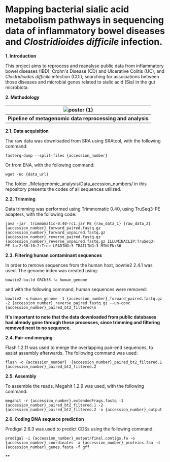 # Mapping bacterial sialic acid metabolism pathways in sequencing data of inflammatory bowel diseases and _Clostridioides difficile_ infection.

**1. Introduction**

This project aims to reprocess and reanalyse public data from inflammatory bowel diseases (IBD), Crohn's Disease (CD) and Ulcerative Colitis (UC), and _Clostridioides difficile_ infection (CDI), searching for associations between those diseases and microbial genes related to sialic acid (Sia) in the gut microbiota.

**2. Methodology**

| ![poster (1)](https://github.com/user-attachments/assets/b5f0aeff-9e5c-48f0-95af-3de81b5fc2af) |
|:------------------------------------------------------------------------------------------:|
| **Pipeline of metagenomic data reprocessing and analysis**                                    |

**2.1. Data acquisition**

The raw data was downloaded from SRA using SRAtool, with the following command:

`fasterq-dump --split-files {accession_number}`

Or from ENA, with the following command:

`wget -nc {data_url}`

The folder ./Metagenomic_analysis/Data_acession_numbers/ in this repository presents the codes of all sequences utilized.

**2.2. Trimming**

Data trimming was performed using Trimmomatic 0.40, using TruSeq3-PE adapters, with the following code:

`java -jar  trimmomatic-0.40-rc1.jar PE {raw_data_1} {raw_data_2} {accession_number}_forward_paired.fastq.gz {accession_number}_forward_unpaired.fastq.gz {accession_number}_reverse_paired.fastq.gz {accession_number}_reverse_unpaired.fastq.gz ILLUMINACLIP:TruSeq3-PE.fa:2:30:10:2:True LEADING:3 TRAILING:3 MINLEN:36`

**2.3. Filtering human contaminant sequences**

In order to remove sequences from the human host, bowtie2 2.4.1 was used. The genome index was created using:

`bowtie2-build GRCh38.fa human_genome`

and with the following command, human sequences were removed:

`bowtie2 -x human_genome -1 {accession_number}_forward_paired.fastq.gz -2 {accession_number}_reverse_paired.fastq.gz --un-conc {accession_number}_paired_bt2_filtered\n`

**It's important to note that the data downloaded from public databases had already gone through these processes, since trimming and filtering removed next to no sequence.**

**2.4. Pair-end merging**

Flash 1.2.11 was used to merge the overlapping pair-end sequences, to assist assembly afterwards. The following command was used:

`flash -o {accession_number}  {accession_number}_paired_bt2_filtered.1  {accession_number}_paired_bt2_filtered.2`

**2.5. Assembly**

To assemble the reads, Megahit 1.2.9 was used, with the following command:

`megahit -r {accession_number}.extendedFrags.fastq -1 {accession_number}_paired_bt2_filtered.1 -2 {accession_number}_paired_bt2_filtered.2 -o {accession_number}_output`

**2.6. Coding DNA sequece prediction**

Prodigal 2.6.3 was used to predict CDSs using the following command:

`prodigal -i {accession_number}_output/final.contigs.fa -o {accession_number}_coordinates -a {accession_number}_proteins.faa -d {accession_number}_genes.fasta -f gff`

**
